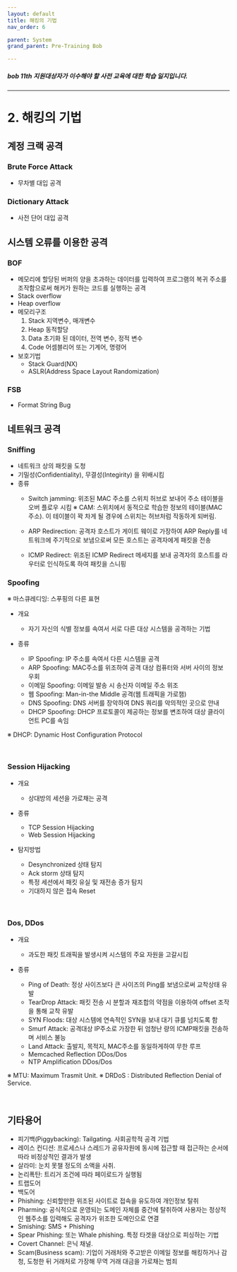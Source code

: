 ```yaml
---
layout: default
title: 해킹의 기법
nav_order: 6

parent: System
grand_parent: Pre-Training Bob

---
```


##### bob 11th 지원대상자가 이수해야 할 사전 교육에 대한 학습 일지입니다.

-----

# 2. 해킹의 기법

## 계정 크랙 공격
### Brute Force Attack
- 무차별 대입 공격

### Dictionary Attack
- 사전 단어 대입 공격


## 시스템 오류를 이용한 공격
### BOF
- 메모리에 할당된 버퍼의 양을 초과하는 데이터를 입력하여 프로그램의 복귀 주소를 조작함으로써 해커가 원하는 코드를 실행하는 공격
- Stack overflow
- Heap overflow
- 메모리구조
  1. Stack 지역변수, 매개변수
  2. Heap 동적할당
  3. Data 초기화 된 데이터, 전역 변수, 정적 변수
  4. Code 어셈블리어 또는 기계어, 명령어
- 보호기법
  - Stack Guard(NX)
  - ASLR(Address Space Layout Randomization)

### FSB
- Format String Bug

## 네트워크 공격
### Sniffing
- 네트워크 상의 패킷을 도청
- 기밀성(Confidentiality), 무결성(Integirity) 을 위배시킴
- 종류
  - Switch jamming: 위조된 MAC 주소를 스위치 허브로 보내어 주소 테이블을 오버 플로우 시킴
  ※ CAM: 스위치에서 동적으로 학습한 정보의 테이블(MAC 주소). 이 테이블이 꽉 차게 될 경우에 스위치는 허브처럼 작동하게 되버림.

  - ARP Redirection: 공격자 호스트가 게이트 웨이로 가장하여 ARP Reply를 네트워크에 주기적으로 보냄으로써 모든 호스트는 공격자에게 패킷을 전송
  - ICMP Redirect: 위조된 ICMP Redirect 메세지를 보내 공격자의 호스트를 라우터로 인식하도록 하여 패킷을 스니핑

### Spoofing
※ 마스큐레디잉: 스푸핑의 다른 표현

- 개요
  - 자기 자신의 식별 정보를 속여서 서로 다른 대상 시스템을 공격하는 기법

- 종류
  - IP Spoofing: IP 주소를 속여서 다른 시스템을 공격
  - ARP Spoofing: MAC주소를 위조하여  공격 대상 컴퓨터와 서버 사이의 정보 우회
  - 이메일 Spoofing: 이메일 발송 시 송신자 이메일 주소 위조
  - 웹 Spoofing: Man-in-the Middle 공격(웹 트래픽을 가로챔)
  - DNS Spoofing: DNS 서버를 장악하여 DNS 쿼리를 악의적인 곳으로 안내
  - DHCP Spoofing: DHCP 프로토콜이 제공하는 정보를 변조하여 대상 클라이언트 PC를 속임

※ DHCP: Dynamic Host Configuration Protocol

<br>

### Session Hijacking
- 개요
  - 상대방의 세션을 가로채는 공격

- 종류
  - TCP Session Hijacking
  - Web Session Hijacking

- 탐지방법
  - Desynchronized 상태 탐지
  - Ack storm 상태 탐지
  - 특정 세션에서 패킷 유실 및 재전송 증가 탐지
  - 기대하지 않은 접속 Reset

<br>

### Dos, DDos
- 개요
  - 과도한 패킷 트래픽을 발생시켜 시스템의 주요 자원을 고갈시킴

- 종류
  - Ping of Death: 정상 사이즈보다 큰 사이즈의 Ping를 보냄으로써 교착상태 유발
  - TearDrop Attack: 패킷 전송 시 분할과 재조합의 약점을 이용하여 offset 조작을 통해 교착 유발
  - SYN Floods: 대상 시스템에 연속적인 SYN을 보내 대기 큐를 넘치도록 함
  - Smurf Attack: 공격대상 IP주소로 가장한 뒤 엄청난 량의 ICMP패킷을 전송하며 서비스 불능
  - Land Attack: 출발지, 목적지, MAC주소를 동일하게하여 무한 루프
  - Memcached Reflection DDos/Dos
  - NTP Amplification DDos/Dos

※ MTU: Maximum Trasmit Unit.
※ DRDoS : Distributed Reflection Denial of Service.

<br>

## 기타용어
- 피기백(Piggybacking): Tailgating. 사회공학적 공격 기법
- 레이스 컨디션: 프로세스나 스레드가 공유자원에 동시에 접근할 때 접근하는 순서에 따라 비정상적인 결과가 발생
- 살라미: 눈치 못챌 정도의 소액을 사취.
- 논리폭탄: 트리거 조건에 따라 페이로드가 실행됨
- 트랩도어
- 백도어
- Phishing: 신뢰할만한 위조된 사이트로 접속을 유도하여 개인정보 탈취
- Pharming: 공식적으로 운영되는 도메인 자체를 중간에 탈취하여 사용자는 정상적인 웹주소를 입력해도 공격자가 위조한 도메인으로 연결
- Smishing: SMS + Phishing
- Spear Phishing: 또는 Whale phishing. 특정 타겟을 대상으로 피싱하는 기법
- Covert Channel: 은닉 채널.
- Scam(Business scam): 기업이 거래처와 주고받은 이메일 정보를 해킹하거나 감청, 도청한 뒤 거래처로 가장해 무역 거래 대금을 가로채는 범죄